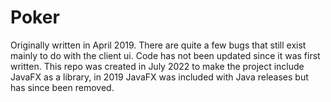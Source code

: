 # Poker
Originally written in April 2019. There are quite a few bugs that still exist mainly to do with the client ui.
Code has not been updated since it was first written.
This repo was created in July 2022 to make the project include JavaFX as a library, in 2019 JavaFX was included with Java releases but has since been removed.
